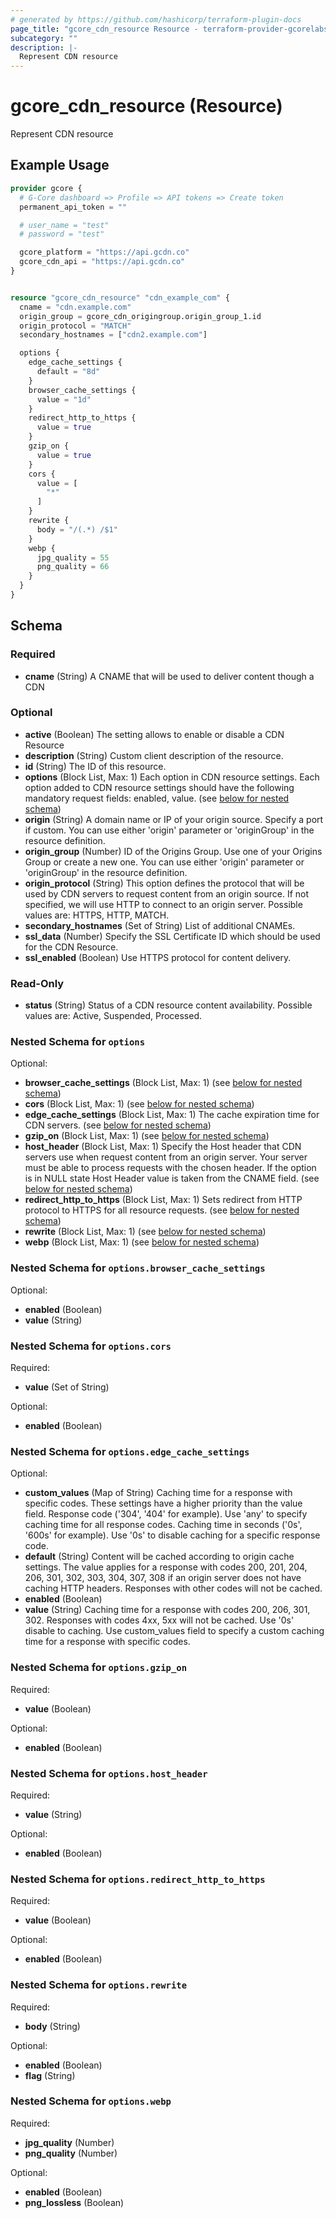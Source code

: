 ```yaml
---
# generated by https://github.com/hashicorp/terraform-plugin-docs
page_title: "gcore_cdn_resource Resource - terraform-provider-gcorelabs"
subcategory: ""
description: |-
  Represent CDN resource
---
```


# gcore_cdn_resource (Resource)

Represent CDN resource

## Example Usage

```terraform
provider gcore {
  # G-Core dashboard => Profile => API tokens => Create token
  permanent_api_token = ""

  # user_name = "test"
  # password = "test"

  gcore_platform = "https://api.gcdn.co"
  gcore_cdn_api = "https://api.gcdn.co"
}


resource "gcore_cdn_resource" "cdn_example_com" {
  cname = "cdn.example.com"
  origin_group = gcore_cdn_origingroup.origin_group_1.id
  origin_protocol = "MATCH"
  secondary_hostnames = ["cdn2.example.com"]

  options {
    edge_cache_settings {
      default = "8d"
    }
    browser_cache_settings {
      value = "1d"
    }
    redirect_http_to_https {
      value = true
    }
    gzip_on {
      value = true
    }
    cors {
      value = [
        "*"
      ]
    }
    rewrite {
      body = "/(.*) /$1"
    }
    webp {
      jpg_quality = 55
      png_quality = 66
    }
  }
}
```

<!-- schema generated by tfplugindocs -->
## Schema

### Required

- **cname** (String) A CNAME that will be used to deliver content though a CDN

### Optional

- **active** (Boolean) The setting allows to enable or disable a CDN Resource
- **description** (String) Custom client description of the resource.
- **id** (String) The ID of this resource.
- **options** (Block List, Max: 1) Each option in CDN resource settings. Each option added to CDN resource settings should have the following mandatory request fields: enabled, value. (see [below for nested schema](#nestedblock--options))
- **origin** (String) A domain name or IP of your origin source. Specify a port if custom. You can use either 'origin' parameter or 'originGroup' in the resource definition.
- **origin_group** (Number) ID of the Origins Group. Use one of your Origins Group or create a new one. You can use either 'origin' parameter or 'originGroup' in the resource definition.
- **origin_protocol** (String) This option defines the protocol that will be used by CDN servers to request content from an origin source. If not specified, we will use HTTP to connect to an origin server. Possible values are: HTTPS, HTTP, MATCH.
- **secondary_hostnames** (Set of String) List of additional CNAMEs.
- **ssl_data** (Number) Specify the SSL Certificate ID which should be used for the CDN Resource.
- **ssl_enabled** (Boolean) Use HTTPS protocol for content delivery.

### Read-Only

- **status** (String) Status of a CDN resource content availability. Possible values are: Active, Suspended, Processed.

<a id="nestedblock--options"></a>
### Nested Schema for `options`

Optional:

- **browser_cache_settings** (Block List, Max: 1) (see [below for nested schema](#nestedblock--options--browser_cache_settings))
- **cors** (Block List, Max: 1) (see [below for nested schema](#nestedblock--options--cors))
- **edge_cache_settings** (Block List, Max: 1) The cache expiration time for CDN servers. (see [below for nested schema](#nestedblock--options--edge_cache_settings))
- **gzip_on** (Block List, Max: 1) (see [below for nested schema](#nestedblock--options--gzip_on))
- **host_header** (Block List, Max: 1) Specify the Host header that CDN servers use when request content from an origin server. Your server must be able to process requests with the chosen header. If the option is in NULL state Host Header value is taken from the CNAME field. (see [below for nested schema](#nestedblock--options--host_header))
- **redirect_http_to_https** (Block List, Max: 1) Sets redirect from HTTP protocol to HTTPS for all resource requests. (see [below for nested schema](#nestedblock--options--redirect_http_to_https))
- **rewrite** (Block List, Max: 1) (see [below for nested schema](#nestedblock--options--rewrite))
- **webp** (Block List, Max: 1) (see [below for nested schema](#nestedblock--options--webp))

<a id="nestedblock--options--browser_cache_settings"></a>
### Nested Schema for `options.browser_cache_settings`

Optional:

- **enabled** (Boolean)
- **value** (String)


<a id="nestedblock--options--cors"></a>
### Nested Schema for `options.cors`

Required:

- **value** (Set of String)

Optional:

- **enabled** (Boolean)


<a id="nestedblock--options--edge_cache_settings"></a>
### Nested Schema for `options.edge_cache_settings`

Optional:

- **custom_values** (Map of String) Caching time for a response with specific codes. These settings have a higher priority than the value field. Response code ('304', '404' for example). Use 'any' to specify caching time for all response codes. Caching time in seconds ('0s', '600s' for example). Use '0s' to disable caching for a specific response code.
- **default** (String) Content will be cached according to origin cache settings. The value applies for a response with codes 200, 201, 204, 206, 301, 302, 303, 304, 307, 308 if an origin server does not have caching HTTP headers. Responses with other codes will not be cached.
- **enabled** (Boolean)
- **value** (String) Caching time for a response with codes 200, 206, 301, 302. Responses with codes 4xx, 5xx will not be cached. Use '0s' disable to caching. Use custom_values field to specify a custom caching time for a response with specific codes.


<a id="nestedblock--options--gzip_on"></a>
### Nested Schema for `options.gzip_on`

Required:

- **value** (Boolean)

Optional:

- **enabled** (Boolean)


<a id="nestedblock--options--host_header"></a>
### Nested Schema for `options.host_header`

Required:

- **value** (String)

Optional:

- **enabled** (Boolean)


<a id="nestedblock--options--redirect_http_to_https"></a>
### Nested Schema for `options.redirect_http_to_https`

Required:

- **value** (Boolean)

Optional:

- **enabled** (Boolean)


<a id="nestedblock--options--rewrite"></a>
### Nested Schema for `options.rewrite`

Required:

- **body** (String)

Optional:

- **enabled** (Boolean)
- **flag** (String)


<a id="nestedblock--options--webp"></a>
### Nested Schema for `options.webp`

Required:

- **jpg_quality** (Number)
- **png_quality** (Number)

Optional:

- **enabled** (Boolean)
- **png_lossless** (Boolean)


